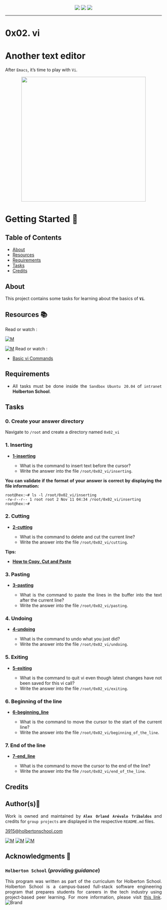 <p align="center">
<img src="https://img.shields.io/badge/LINUX-darkgreen.svg"/>
<img src="https://img.shields.io/badge/Vi-green.svg"/>
<img src="https://img.shields.io/badge/Markdown-black.svg"/>
	
</p>
	
---

# 0x02. vi

# Another text editor
After `Emacs`, it’s time to play with `Vi`.

<p align="center">
  <img width="400"  
        src="https://thumbs.gfycat.com/BothLameHuia-size_restricted.gif"
  >
</p>	

# Getting Started :running:	
<div style="text-align: justify">
	
## Table of Contents
* [About](#about)
* [Resources](#resources-books)
* [Requirements](#requirements)
* [Tasks](#tasks)
* [Credits](#credits)

## About
	
This project contains some tasks for learning about the basics of **`Vi`**.
  
## Resources :books:
Read or watch :

[![M](https://upload.wikimedia.org/wikipedia/commons/thumb/2/2f/Google_2015_logo.svg/80px-Google_2015_logo.svg.png)](https://www.google.com/search?q=vi+commands&ei=n7UzYoy0Edac4-EPvum7cA&oq=vi+or+vim&gs_lcp=Cgdnd3Mtd2l6EAEYATIHCAAQRxCwAzIHCAAQRxCwAzIHCAAQRxCwAzIHCAAQRxCwAzIHCAAQRxCwAzIHCAAQRxCwAzIHCAAQRxCwAzIHCAAQRxCwAzIKCC4Q1AIQsAMQQ0oECEEYAEoECEYYAFAAWABgqRxoAXABeACAAQCIAQCSAQCYAQDIAQnAAQE&sclient=gws-wiz)

[![M](https://upload.wikimedia.org/wikipedia/commons/thumb/e/e1/Logo_of_YouTube_%282015-2017%29.svg/70px-Logo_of_YouTube_%282015-2017%29.svg.png)](https://www.youtube.com/results?search_query=vi+or+vim)
Read or watch :
* [Basic vi Commands](https://intranet.hbtn.io/rltoken/ieceaHpLiVos7NhtjbtXYw) 

## Requirements
* All tasks must be done inside the `Sandbox` `Ubuntu 20.04` of `intranet` **Holberton School**. 

## Tasks

### 0. Create your answer directory

Navigate to `/root` and create a directory named `0x02_vi` 

### 1. Inserting

+ **[1-inserting](./1-inserting)**

	* What is the command to insert text before the cursor?
	* Write the answer into the file `/root/0x02_vi/inserting`.

**You can validate if the format of your answer is correct by displaying the file information:**

```
root@hex:~# ls -l /root/0x02_vi/inserting
-rw-r--r-- 1 root root 2 Nov 11 04:34 /root/0x02_vi/inserting
root@hex:~# 
```

### 2. Cutting

+ **[2-cutting](./2-cutting)**

	* What is the command to delete and cut the current line?
	* Write the answer into the file `/root/0x02_vi/cutting`.

**Tips:**
- **[How to Copy, Cut and Paste](https://intranet.hbtn.io/rltoken/mJvtwbqnq-jtTBZBpg5O5A)** 


### 3. Pasting

+ **[3-pasting](./3-pasting)**

	* What is the command to paste the lines in the buffer into the text after the current line?
	* Write the answer into the file `/root/0x02_vi/pasting`.


### 4. Undoing

+ **[4-undoing](./4-undoing)** 

	* What is the command to undo what you just did?
	* Write the answer into the file `/root/0x02_vi/undoing`.

### 5. Exiting

+ **[5-exiting](./5-exiting)**
	
	* What is the command to quit vi even though latest changes have not been saved for this vi call?
	* Write the answer into the file `/root/0x02_vi/exiting`.


### 6. Beginning of the line

+ **[6-beginning_line](6-beginning_line)**

	* What is the command to move the cursor to the start of the current line?
	* Write the answer into the file `/root/0x02_vi/beginning_of_the_line`.


### 7. End of the line

+ **[7-end_line](./7-end_line)**

	* What is the command to move the cursor to the end of the line?
	* Write the answer into the file `/root/0x02_vi/end_of_the_line`.
	
## Credits

## Author(s):blue_book:

Work is owned and maintained by 
	**`Alex Orland Arévalo Tribaldos`**  and credits for `group projects` are displayed in the respective `README.md` files.

<3915@holbertonschool.com>
	
[![M](https://upload.wikimedia.org/wikipedia/commons/thumb/9/91/Octicons-mark-github.svg/25px-Octicons-mark-github.svg.png)](https://github.com/Alexoat76)
[![M](https://upload.wikimedia.org/wikipedia/fr/thumb/c/c8/Twitter_Bird.svg/25px-Twitter_Bird.svg.png)](https://twitter.com/aoarevalot)
[![M](https://upload.wikimedia.org/wikipedia/commons/thumb/c/ca/LinkedIn_logo_initials.png/25px-LinkedIn_logo_initials.png)](https://www.linkedin.com/in/Alexoat76/)

## Acknowledgments :mega: 

### **`Holberton School`** (*providing guidance*)
	
This program was written as part of the curriculum for Holberton School.
Holberton School is a campus-based full-stack software engineering program
that prepares students for careers in the tech industry using project-based
peer learning. For more information,  please visit [this link](https://www.holbertonschool.com/).
![Brand](https://assets.website-files.com/6105315644a26f77912a1ada/610540e8b4cd6969794fe673_Holberton_School_logo-04-04.svg)
